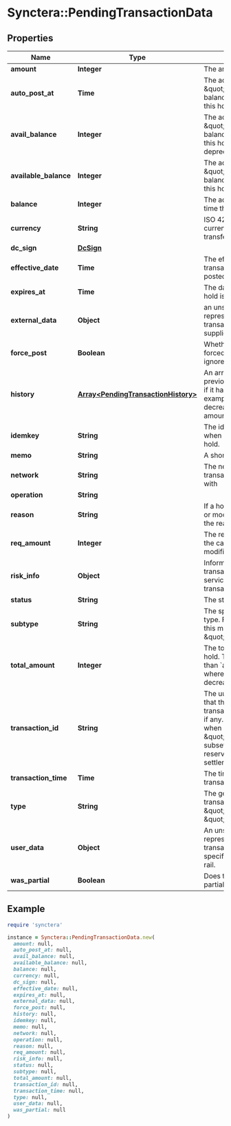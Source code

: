 # Synctera::PendingTransactionData

## Properties

| Name | Type | Description | Notes |
| ---- | ---- | ----------- | ----- |
| **amount** | **Integer** | The amount of the hold. |  |
| **auto_post_at** | **Time** | The account \&quot;available balance\&quot; at the time this hold was created |  |
| **avail_balance** | **Integer** | The account \&quot;available balance\&quot; at the time this hold was created (to be deprecated) |  |
| **available_balance** | **Integer** | The account \&quot;available balance\&quot; at the time this hold was created |  |
| **balance** | **Integer** | The account balance at the time this hold was created |  |
| **currency** | **String** | ISO 4217 alphabetic currency code of the transfer amount |  |
| **dc_sign** | [**DcSign**](DcSign.md) |  |  |
| **effective_date** | **Time** | The effective date of the transaction once it gets posted |  |
| **expires_at** | **Time** | The date that at which this hold is no longer valid. |  |
| **external_data** | **Object** | an unstructured json blob representing additional transaction information supplied by the integrator. | [optional] |
| **force_post** | **Boolean** | Whether or not the hold was forced (spending controls ignored) |  |
| **history** | [**Array&lt;PendingTransactionHistory&gt;**](PendingTransactionHistory.md) | An array representing any previous states of the hold, if it has been modified (For example, increasing or decreasing the hold amount). |  |
| **idemkey** | **String** | The idempotency key used when initially creating this hold. |  |
| **memo** | **String** | A short note to the recipient |  |
| **network** | **String** | The network this transaction is associated with |  |
| **operation** | **String** |  |  |
| **reason** | **String** | If a hold has been declined or modified, this will include the reason. |  |
| **req_amount** | **Integer** | The requested amount, in the case of hold modifications. |  |
| **risk_info** | **Object** | Information received by the transaction risk/fraud service related to this transaction | [optional] |
| **status** | **String** | The status of the hold. |  |
| **subtype** | **String** | The specific transaction type. For example, for &#x60;ach&#x60;, this may be \&quot;outgoing_debit\&quot;. |  |
| **total_amount** | **Integer** | The total amount of the hold. This may be different than &#x60;amount&#x60; in the case where a hold increase or decrease was requested. |  |
| **transaction_id** | **String** | The uuid of the transaction that this pending transaction originated from, if any. This is primary used when a transaction \&quot;posts\&quot;, but a subset of the amount reserved until a future settlement date. | [optional] |
| **transaction_time** | **Time** | The time that the transaction was created |  |
| **type** | **String** | The general type of transaction. For example, \&quot;card\&quot; or \&quot;ach\&quot;. |  |
| **user_data** | **Object** | An unstructured JSON blob representing additional transaction information specific to each payment rail. | [optional] |
| **was_partial** | **Boolean** | Does this hold represent a partial debit (or credit)? |  |

## Example

```ruby
require 'synctera'

instance = Synctera::PendingTransactionData.new(
  amount: null,
  auto_post_at: null,
  avail_balance: null,
  available_balance: null,
  balance: null,
  currency: null,
  dc_sign: null,
  effective_date: null,
  expires_at: null,
  external_data: null,
  force_post: null,
  history: null,
  idemkey: null,
  memo: null,
  network: null,
  operation: null,
  reason: null,
  req_amount: null,
  risk_info: null,
  status: null,
  subtype: null,
  total_amount: null,
  transaction_id: null,
  transaction_time: null,
  type: null,
  user_data: null,
  was_partial: null
)
```

